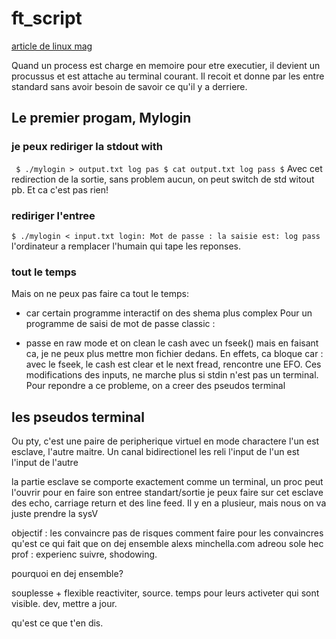 # ft_script


[article de linux mag](http://rachid.koucha.free.fr/tech_corner/pty_pdip_fr.html)

Quand un process est charge en memoire pour etre executier,
il devient un procussus et est attache au terminal courant.
Il recoit et donne par les entre standard sans avoir besoin
de savoir ce qu'il y a derriere.

## Le premier progam, Mylogin
### je peux rediriger la stdout with
`
$ ./mylogin > output.txt
log
pas
$ cat output.txt
log
pass
$`
Avec cet redirection de la sortie, sans problem aucun, on
peut switch de std witout pb. Et ca c'est pas rien!

### rediriger l'entree
`$ ./mylogin < input.txt
login: Mot de passe : la saisie est:
log
pass`
l'ordinateur a remplacer l'humain qui tape les reponses.

### tout le temps
Mais on ne peux pas faire ca tout le temps:
- car certain programme interactif on des shema plus complex
Pour un programme de saisi de mot de passe classic :

- passe en raw mode et on clean le cash avec un fseek()
mais en faisant ca, je ne peux plus mettre mon fichier dedans.
En effets, ca bloque car : avec le fseek, le cash est clear
et le next fread, rencontre une EFO.
Ces modifications des inputs, ne marche plus si stdin n'est 
pas un terminal.
Pour repondre a ce probleme, on a creer des pseudos terminal

## les pseudos terminal
Ou pty, c'est une paire de peripherique virtuel en mode charactere
l'un est esclave, l'autre maitre. Un canal bidirectionel les reli
l'input de l'un est l'input de l'autre

la partie esclave se comporte exactement comme un terminal,
un proc peut l'ouvrir pour en faire son entree standart/sortie
je peux faire sur cet esclave des echo, carriage return et
des line feed.
Il y en a plusieur, mais nous on va juste prendre la sysV

















objectif : les convaincre
pas de risques comment faire pour les convaincres
qu'est ce qui fait que on dej ensemble 
alexs minchella.com
adreou sole hec prof : experienc suivre, shodowing.


pourquoi en dej ensemble? 

souplesse + flexible 
reactiviter, source.
temps pour leurs activeter qui sont visible.
dev, mettre a jour.

qu'est ce que t'en dis.




